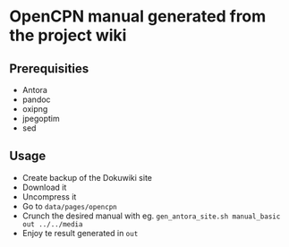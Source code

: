 # OpenCPN manual generated from the project wiki

## Prerequisities

- Antora
- pandoc
- oxipng
- jpegoptim
- sed

## Usage

- Create backup of the Dokuwiki site
- Download it
- Uncompress it
- Go to `data/pages/opencpn`
- Crunch the desired manual with eg. `gen_antora_site.sh manual_basic out ../../media`
- Enjoy te result generated in `out`
